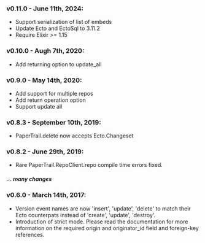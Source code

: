 ### v0.11.0 - June 11th, 2024:
- Support serialization of list of embeds
- Update Ecto and EctoSql to 3.11.2
- Require Elixir >= 1.15

### v0.10.0 - Augh 7th, 2020:
- Add returning option to update_all

### v0.9.0 - May 14th, 2020:
- Add support for multiple repos
- Add return operation option
- Support update all

### v0.8.3 - September 10th, 2019:
- PaperTrail.delete now accepts Ecto.Changeset

### v0.8.2 - June 29th, 2019:
- Rare PaperTrail.RepoClient.repo compile time errors fixed.

##### ... many changes

### v0.6.0 - March 14th, 2017:
- Version event names are now 'insert', 'update', 'delete' to match their Ecto counterpats instead of 'create', 'update', 'destroy'.
- Introduction of strict mode. Please read the documentation for more information on the required origin and originator_id field and foreign-key references.
